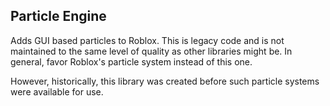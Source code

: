## Particle Engine

Adds GUI based particles to Roblox. This is legacy code and is not maintained to the same level of quality as other libraries might be. In general, favor Roblox's particle system instead of this one.

However, historically, this library was created before such particle systems were available for use.